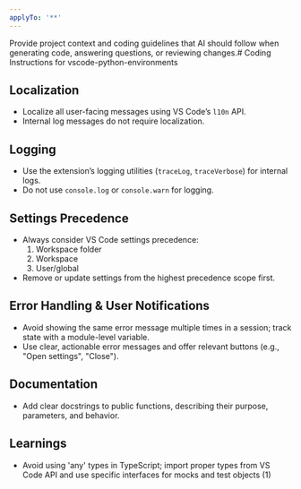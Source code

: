 ```yaml
---
applyTo: '**'
---
```


Provide project context and coding guidelines that AI should follow when generating code, answering questions, or reviewing changes.# Coding Instructions for vscode-python-environments

## Localization

-   Localize all user-facing messages using VS Code’s `l10n` API.
-   Internal log messages do not require localization.

## Logging

-   Use the extension’s logging utilities (`traceLog`, `traceVerbose`) for internal logs.
-   Do not use `console.log` or `console.warn` for logging.

## Settings Precedence

-   Always consider VS Code settings precedence:
    1. Workspace folder
    2. Workspace
    3. User/global
-   Remove or update settings from the highest precedence scope first.

## Error Handling & User Notifications

-   Avoid showing the same error message multiple times in a session; track state with a module-level variable.
-   Use clear, actionable error messages and offer relevant buttons (e.g., "Open settings", "Close").

## Documentation

-   Add clear docstrings to public functions, describing their purpose, parameters, and behavior.

## Learnings

-   Avoid using 'any' types in TypeScript; import proper types from VS Code API and use specific interfaces for mocks and test objects (1)

